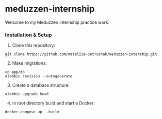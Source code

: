# meduzzen-internship

Welcome to my Meduzzen internship practice work.

### Installation & Setup
1. Clone this repository:

````angular2html
git clone https://github.com/nataliia-petrushak/meduzzen-intership.git
````
2. Make migrations:
````angular2html
cd app/db
alembic revision --autogenerate
````
3. Create a database structure:
````angular2html
alembic upgrade head
````
4. In root directory build and start a Docker:
````angular2html
docker-compose up --build
````
